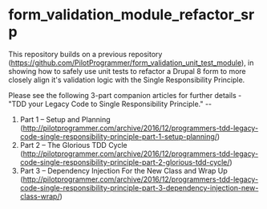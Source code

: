 # form_validation_module_refactor_srp
This repository builds on a previous repository (https://github.com/PilotProgrammer/form_validation_unit_test_module), in showing how to safely use unit tests to refactor a Drupal 8 form to more closely align it's validation logic with the Single Responsibility Principle.

Please see the following 3-part companion articles for further details - "TDD your Legacy Code to Single Responsibility Principle." --
1. Part 1 – Setup and Planning (http://pilotprogrammer.com/archive/2016/12/programmers-tdd-legacy-code-single-responsibility-principle-part-1-setup-planning/)
2. Part 2 – The Glorious TDD Cycle (http://pilotprogrammer.com/archive/2016/12/programmers-tdd-legacy-code-single-responsibility-principle-part-2-glorious-tdd-cycle/)
3. Part 3 – Dependency Injection For the New Class and Wrap Up (http://pilotprogrammer.com/archive/2016/12/programmers-tdd-legacy-code-single-responsibility-principle-part-3-dependency-injection-new-class-wrap/)
